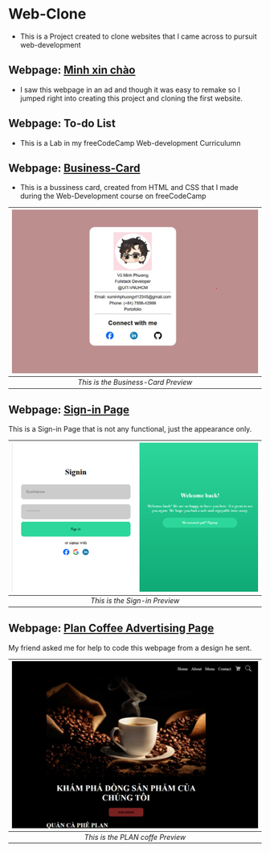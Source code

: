 # Web-Clone
- This is a Project created to clone websites that I came across to pursuit web-development

## Webpage: [Minh xin chào](https://minhxinchao.com/optin-page-da-biet-ve-freelance?gad_source=2&gad_campaignid=22335961377&wbraid=ClkKCAjwss3DBhBFEkkAkIzbRKPBL1iTgP_imWoZNl5Jut8PB9sCGb6nu2sLeNlDi-HUACJI0rNpXqg7iyCUlm5FG_0tQG1fWuP-71Oe4btOcLXs6_-VGgInIQ)
- I saw this webpage in an ad and though it was easy to remake so I jumped right into creating this project and cloning the first website.

## Webpage: To-do List
- This is a Lab in my freeCodeCamp Web-development Curriculumn 

## Webpage: [Business-Card](./Webpages/Business-Card/)
- This is a bussiness card, created from HTML and CSS that I made during the Web-Development course on  freeCodeCamp

| ![Business-Card-Preview.JPG](./images/Business-Card-Preview.jpg) | 
|:--:| 
| *This is the Business-Card Preview* |


## Webpage: [Sign-in Page](./Webpages/Sign-in%20Page/)

This is a Sign-in Page that is not any functional, just the appearance only.

| ![Sign-inPage.JPG](./images/signinpage.png) | 
|:--:| 
| *This is the Sign-in Preview* |

## Webpage: [Plan Coffee Advertising Page](./Webpages/PLAN%20coffee/)
My friend asked me for help to code this webpage from a design he sent.

| ![Business-Card-Preview.JPG](./images/PLANcoffe.png) | 
|:--:| 
| *This is the PLAN coffe Preview* |